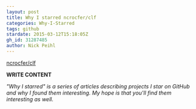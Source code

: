 ```yaml
---
layout: post
title: Why I starred ncrocfer/clf
categories: Why-I-Starred
tags: github
stardate: 2015-03-12T15:18:05Z
gh_id: 31287485
author: Nick Peihl
---
```


[ncrocfer/clf](star.repo.html_url)

**WRITE CONTENT**

*"Why I starred" is a series of articles describing projects I star on GitHub and why I found them interesting. My hope is that you'll find them interesting as well.*

